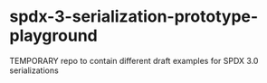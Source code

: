 # spdx-3-serialization-prototype-playground
TEMPORARY repo to contain different draft examples for SPDX 3.0 serializations
